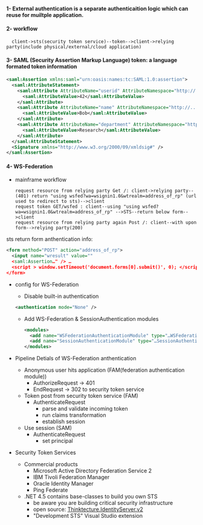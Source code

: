 #### 1- External authentication is a separate authenticaition logic which can reuse for muiltple application.
#### 2- workflow
```th
  client->sts(security token service)--token-->client->relying party(include physical/external/cloud application)
```
#### 3- SAML (Security Assertion Markup Language) token: a language formated token information
```xml
<saml:Assertion xmlns:saml="urn:oasis:names:tc:SAML:1.0:assertion">
  <saml:AttributeStatement>
    <saml:Attribute AttributeName="userid" AttributeNamespace="http://...">
      <saml:AttributeValue>42</saml:AttributeValue>
    </saml:Attribute>
    <saml:Attribute AttributeName="name" AttributeNamespace="http://... ">
      <saml:AttributeValue>Bob</saml:AttributeValue>
    </saml:Attribute>
    <saml:Attribute AttributeName="department" AttributeNamespace="http://... ">
      <saml:AttributeValue>Research</saml:AttributeValue>
    </saml:Attribute>
  </saml:AttributeStatement>
  <Signature xmlns="http://www.w3.org/2000/09/xmldsig#" />
</saml:Assertion>
```
#### 4- WS-Federation
* mainframe workflow
  ```th
  request resource from relying party Get /: client->relying party--(401) return "using wsfed?wa=wsignin1.0&wtrealm=address_of_rp" (url used to redirect to sts)-->client
  request token GET/wsfed : client--using "using wsfed?wa=wsignin1.0&wtrealm=address_of_rp" -->STS--return below form-->client
  request resource from relying party again Post /: client--with upon form-->relying party(200)
  ```
sts return form anthentication info:
  ```xml
  <form method="POST" action="address_of_rp">
    <input name="wresult" value=""
    <saml:Assertion…" /> …
    <script > window.setTimeout('document.forms[0].submit()', 0); </script>
  </form>
  ```
* config for WS-Federation
	* Disable built-in authentication
    ```xml
    <authentication mode="None" />
    ```

  * Add WS-Federation & SessionAuthentication modules
  
    ```xml
    <modules>
      <add name="WSFederationAuthenticationModule" type="…WSFederationAuthenticationModule, …" preCondition="managedHandler" />
      <add name="SessionAuthenticationModule" type="…SessionAuthenticationModule, …" preCondition="managedHandler" />
    </modules>
    ```
* Pipeline Detials of WS-Federation anthentication
	* Anonymous user hits application (FAM(federation authentication module))
		* AuthorizeRequest -> 401
		* EndRequest -> 302 to security token service
	* Token post from security token service (FAM)
		* AuthenticateRequest
			* parse and validate incoming token
			* run claims transformation
			* establish session
	* Use session (SAM)
		* AuthenticateRequest
			* set principal
* Security Token Services
	* Commercial products
		* Microsoft Active Directory Federation Service 2
		* IBM Tivoli Federation Manager
		* Oracle Identity Manager
		* Ping Federate
	* .NET 4.5 contains base-classes to build you own STS
		* be aware you are building critical security infrastructure
		* open source: [Thinktecture.IdentityServer.v2](https://github.com/IdentityServer/IdentityServer2)
		* "Development STS" Visual Studio extension
